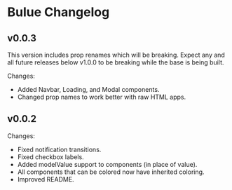 # Bulue Changelog

## v0.0.3

This version includes prop renames which will be breaking. Expect any and all future releases below v1.0.0 to be breaking while the base is being built.

Changes:

- Added Navbar, Loading, and Modal components.
- Changed prop names to work better with raw HTML apps.

## v0.0.2

Changes:

- Fixed notification transitions.
- Fixed checkbox labels.
- Added modelValue support to components (in place of value).
- All components that can be colored now have inherited coloring.
- Improved README.
